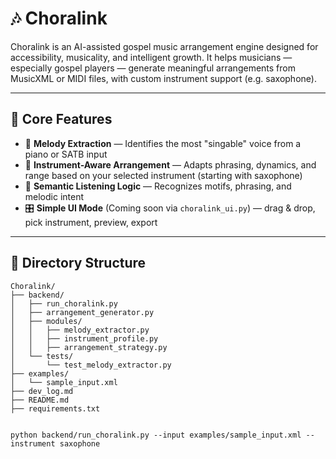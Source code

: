 # 🎶 Choralink

Choralink is an AI-assisted gospel music arrangement engine designed for accessibility, musicality, and intelligent growth. It helps musicians — especially gospel players — generate meaningful arrangements from MusicXML or MIDI files, with custom instrument support (e.g. saxophone).

---

## 🌟 Core Features

- 🎼 **Melody Extraction** — Identifies the most "singable" voice from a piano or SATB input
- 🎷 **Instrument-Aware Arrangement** — Adapts phrasing, dynamics, and range based on your selected instrument (starting with saxophone)
- 🧠 **Semantic Listening Logic** — Recognizes motifs, phrasing, and melodic intent
- 🎛️ **Simple UI Mode** (Coming soon via `choralink_ui.py`) — drag & drop, pick instrument, preview, export

---

## 📂 Directory Structure

```plaintext
Choralink/
├── backend/
│   ├── run_choralink.py
│   ├── arrangement_generator.py
│   ├── modules/
│   │   ├── melody_extractor.py
│   │   ├── instrument_profile.py
│   │   ├── arrangement_strategy.py
│   └── tests/
│       └── test_melody_extractor.py
├── examples/
│   └── sample_input.xml
├── dev_log.md
├── README.md
├── requirements.txt


python backend/run_choralink.py --input examples/sample_input.xml --instrument saxophone

